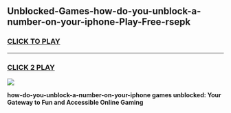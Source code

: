 
## Unblocked-Games-how-do-you-unblock-a-number-on-your-iphone-Play-Free-rsepk
<h3>
<a href="https://premium76.site?title=how-do-you-unblock-a-number-on-your-iphone&ref=21A">CLICK TO PLAY</a></h3>
<hr>

<h3>
<a href="https://premium76.site?title=how-do-you-unblock-a-number-on-your-iphone&ref=21A">CLICK 2 PLAY</a>
  
</h3>

<a href="https://premium76.site?title=how-do-you-unblock-a-number-on-your-iphone&ref=21A"><img src="https://clearcache.store/games.png"></a>


**how-do-you-unblock-a-number-on-your-iphone games unblocked: Your Gateway to Fun and Accessible Online Gaming**

